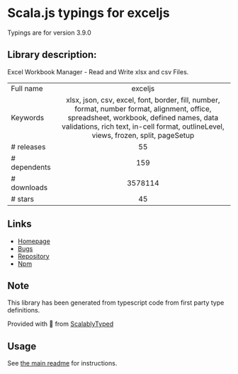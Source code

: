 
# Scala.js typings for exceljs

Typings are for version 3.9.0

## Library description:
Excel Workbook Manager - Read and Write xlsx and csv Files.

|                    |                 |
| ------------------ | :-------------: |
| Full name          | exceljs |
| Keywords           | xlsx, json, csv, excel, font, border, fill, number, format, number format, alignment, office, spreadsheet, workbook, defined names, data validations, rich text, in-cell format, outlineLevel, views, frozen, split, pageSetup |
| # releases         | 55 |
| # dependents       | 159 |
| # downloads        | 3578114 |
| # stars            | 45 |

## Links
- [Homepage](https://github.com/exceljs/exceljs#readme)
- [Bugs](https://github.com/exceljs/exceljs/issues)
- [Repository](https://github.com/exceljs/exceljs)
- [Npm](https://www.npmjs.com/package/exceljs)
    


## Note
This library has been generated from typescript code from first party type definitions.

Provided with :purple_heart: from [ScalablyTyped](https://github.com/oyvindberg/ScalablyTyped)

## Usage
See [the main readme](../../readme.md) for instructions.


